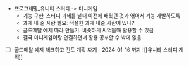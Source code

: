 
- 프로그래밍_유니티 스터디 -> 미니게임
	- 기능 구현: 스터디 과제를 낼때 이전에 배웠던 것과 엮어서 기능 개발하도록
	- 과제 내 줄 사람 필요: 적절한 과제 내줄 사람이 있나?
	- 골드메탈 예제 따라 만들기: 비슷하게 써먹을때 활용할 수 있음
	- 결국 미니게임이랑 연결하면서 활용 공부할 수 밖에 없음
- [ ]  골드메탈 예제 체크하고 진도 계획 짜기 - 2024-01-16 까지
	![[유니티 스터디 계획]]